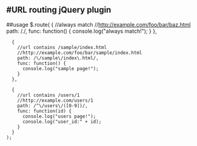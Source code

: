 #URL routing jQuery plugin
---
##usage
    $.route(
      {
        //always match
        //http://example.com/foo/bar/baz.html
        path: /./,
        func: function() {
          console.log("always match!");
        }
      },

      {
        //url contains /sample/index.html
        //http://example.com/foo/bar/sample/index.html
        path: /\/sample\/index\.html/,
        func: function() {
          console.log("sample page!");
        }
      },

      {
        //url contains /users/1
        //http://example.com/users/1
        path: /^\/users\/([0-9])/,
        func: function(id) {
          console.log("users page!");
          console.log("user_id:" + id);
        }
      }
    );

